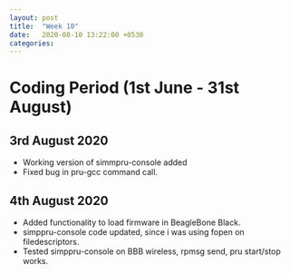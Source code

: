 ```yaml
---
layout: post
title:  "Week 10"
date:   2020-08-10 13:22:00 +0530
categories:
---
```


# Coding Period (1st June - 31st August)

## 3rd August 2020

* Working version of simmpru-console added
* Fixed bug in pru-gcc command call.

## 4th August 2020

* Added functionality to load firmware in BeagleBone Black.
* simppru-console code updated, since i was using fopen on filedescriptors.
* Tested simppru-console on BBB wireless, rpmsg send, pru start/stop works.

